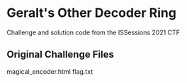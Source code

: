 # Geralt's Other Decoder Ring
Challenge and solution code from the ISSessions 2021 CTF

## Original Challenge Files
magical_encoder.html
flag.txt
